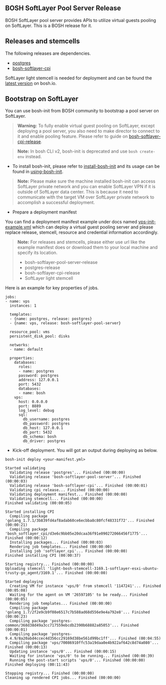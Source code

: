 	
**BOSH SoftLayer Pool Server Release**
-------------

BOSH SoftLayer pool server provides APIs to utilize virtual guests pooling on SoftLayer. This is a BOSH release for it.

**Releases and stemcells**
-------------
The following releases are dependencies.

- [postgres](http://bosh.io/releases/github.com/cloudfoundry/postgres-release) 
- [bosh-softlayer-cpi](http://bosh.io/releases/github.com/cloudfoundry-incubator/bosh-softlayer-cpi-release) 

SoftLayer light stemcell is needed for deployment and can be found the [latest version](https://bosh.io/d/stemcells/bosh-softlayer-xen-ubuntu-trusty-go_agent) on bosh.io.

**Bootstrap on SoftLayer**
-------------
You can use bosh-init from BOSH community to bootstrap a pool server on SoftLayer. 

> **Warning:** To fully enable virtual guest pooling on SoftLayer, except deploying a pool server, you also need to make director to connect to it and enable pooling feature. Please refer to guide on [bosh-softlayer-cpi-release](https://github.com/cloudfoundry-incubator/bosh-softlayer-cpi-release).


> **Note:** 
> In bosh CLI v2, bosh-init is deprecated and use `bosh create-env` instead.

- To install bosh-init, please refer to [install-bosh-init](http://bosh.io/docs/install-bosh-init.html) and its usage can be found in [using-bosh-init](http://bosh.io/docs/using-bosh-init.html).
> **Note:**
>  Please make sure the machine installed bosh-init can access SoftLayer private network and you can enable SoftLayer VPN if it is outside of SoftLayer data center. This is because it need to communicate with the target VM over SoftLayer private network to accomplish a successful deployment.

- Prepare a deployment manifest

You can find a deployment manifest example under docs named [vps-init-example.yml](https://github.com/cloudfoundry-community/bosh-softlayer-pool-server-release/tree/develop/docs) which can deploy a virtual guest pooling server and please replace release, stemcell, resource and credential information accordingly.
> **Note:**
>  For releases and stemcells, please either use url like the example manifest does or download them to your local machine and specify its location.
>  
>  - bosh-softlayer-pool-server-release
>  - postgres-release
>  - bosh-softlayer-cpi-release
>  - SoftLayer light stemcell

Here is an example for key properties of jobs.
```
jobs:
- name: vps
  instances: 1

  templates:
  - {name: postgres, release: postgres}
  - {name: vps, release: bosh-softlayer-pool-server}

  resource_pool: vms
  persistent_disk_pool: disks

  networks:
  - name: default

  properties:
    databases:
      roles:
      - name: postgres
      password: postgres
      address: 127.0.0.1
      port: 5432
      databases:
      - name: bosh
    vps:
      host: 0.0.0.0
      port: 8889
      log_level: debug
      sql:
        db_username: postgres
        db_password: postgres
        db_host: 127.0.0.1
        db_port: 5432
        db_schema: bosh
        db_driver: postgres

```
- Kick-off deployment. You will got an output during deploying as below.

```
bosh-init deploy <your-manifest.yml>

Started validating
  Validating release 'postgres'... Finished (00:00:00)
  Validating release 'bosh-softlayer-pool-server'... Finished (00:00:03)
  Validating release 'bosh-softlayer-cpi'... Finished (00:00:01)
  Validating cpi release... Finished (00:00:00)
  Validating deployment manifest... Finished (00:00:00)
  Validating stemcell... Finished (00:00:00)
Finished validating (00:00:05)

Started installing CPI
  Compiling package 'golang_1.7.1/3b839fd4af8adab60ce6ecbba8c80fcf48331f72'... Finished (00:00:21)
  Compiling package 'bosh_softlayer_cpi/d3e6c9bb05e20dcaa36f91e090272066456f1775'... Finished (00:00:12)
  Installing packages... Finished (00:00:03)
  Rendering job templates... Finished (00:00:00)
  Installing job 'softlayer_cpi'... Finished (00:00:00)
Finished installing CPI (00:00:37)

Starting registry... Finished (00:00:00)
Uploading stemcell 'light-bosh-stemcell-3169.1-softlayer-esxi-ubuntu-trusty-go_agent/3169.1'... Finished (00:00:00)

Started deploying
  Creating VM for instance 'vps/0' from stemcell '1147241'... Finished (00:05:08)
  Waiting for the agent on VM '26597105' to be ready... Finished (00:00:05)
  Rendering job templates... Finished (00:00:00)
  Compiling package 'golang_1.7/2f2e9cb9f08e6517c7b588ad68d556e9e4a792e8'... Finished (00:00:23)
  Compiling package 'postgres-common/368d38d49a3cc717559ebcdb2390b68882a85053'... Finished (00:00:01)
  Compiling package 'postgres-9.4.9/8a20abd4ccec4d356cc29169d38be561d99bc1ff'... Finished (00:04:55)
  Compiling package 'vps/70086910ffc53a19daa0e4b922af642c8d74a080'... Finished (00:00:13)
  Updating instance 'vps/0'... Finished (00:00:15)
  Waiting for instance 'vps/0' to be running... Finished (00:00:39)
  Running the post-start scripts 'vps/0'... Finished (00:00:00)
Finished deploying (00:11:43)

Stopping registry... Finished (00:00:00)
Cleaning up rendered CPI jobs... Finished (00:00:00)

```